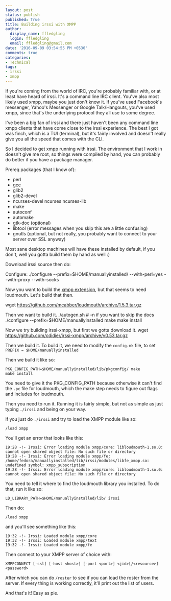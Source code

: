 ```yaml
---
layout: post
status: publish
published: True
title: Building irssi with XMPP
author:
  display_name: ffledgling
  login: ffledgling
  email: ffledgling@gmail.com
date: '2016-09-09 03:54:55 PM +0530'
comments: true
categories:
- Technical
tags:
- irssi
- xmpp
---
```


If you're coming from the world of IRC, you're probably familiar with, or at least have heard of
irssi. It's a command line IRC client. You've also most likely used xmpp, maybe you just don't know
it. If you've used Facebook's messenger, Yahoo's Messenger or Google Talk/Hangouts, you've used
xmpp, since that's the underlying protocol they all use to some degree.

I've been a big fan of irssi and there just haven't been any command line xmpp clients that have
come close to the irssi experience. The best I got was finch, which is a TUI (terminal), but it's
fairly involved and doesn't really give you all the speed that comes with the CLI.

So I decided to get xmpp running with irssi. The environment that I work in doesn't give me root, so
things were compiled by hand, you can probably do better if you have a package manager.

Prereq packages (that I know of):
- perl
- gcc
- glib2
- glib2-devel
- ncurses-devel ncurses ncurses-lib
- make
- autoconf
- automake
- gtk-doc (optional)
- libtool (error messages when you skip this are a little confusing)
- gnutls (optional, but not really, you probably want to connect to your server over SSL anyway)


Most sane desktop machines will have these installed by default, if you don't, well you gotta build
them by hand as well :)

Download irssi source then do:

Configure:
./configure --prefix=$HOME/manuallyinstalled/ --with-perl=yes --with-proxy --with-socks

Now you want to build the [xmpp extension](https://github.com/cdidier/irssi-xmpp), but that seems to
need loudmouth. Let's build that then.

wget https://github.com/mcabber/loudmouth/archive/1.5.3.tar.gz

Then we want to build it.
./autogen.sh # -n if you want to skip the docs
./configure --prefix=$HOME/manuallyinstalled
make
make install

Now we try building irssi-xmpp, but first we gotta download it.
wget https://github.com/cdidier/irssi-xmpp/archive/v0.53.tar.gz

Then we build it.
To build it, we need to modify the `config.mk` file, to set `PREFIX = $HOME/manuallyinstalled`

Then we build it like so:
```
PKG_CONFIG_PATH=$HOME/manuallyinstalled/lib/pkgconfig/ make
make install
```

You need to give it the PKG_CONFIG_PATH because otherwise it can't find the `.pc` file for
loudmouth, which the make step needs to figure out flags and includes for loudmouth.

Then you need to run it.
Running it is fairly simple, but not as simple as just typing `./irssi` and being on your way.

If you just do `./irssi` and try to load the XMPP module like so:
```
/load xmpp
```

You'll get an error that looks like this:

```
19:28 -!- Irssi: Error loading module xmpp/core: libloudmouth-1.so.0: cannot open shared object file: No such file or directory
19:28 -!- Irssi: Error loading module xmpp/fe: /home/fedora/manuallyinstalled/lib/irssi/modules/libfe_xmpp.so: undefined symbol: xmpp_subscription
19:28 -!- Irssi: Error loading module xmpp/core: libloudmouth-1.so.0: cannot open shared object file: No such file or directory
```

You need to tell it where to find the loudmouth library you installed. To do that, run it like so:
```
LD_LIBRARY_PATH=$HOME/manuallyinstalled/lib/ irssi
```

Then do:
```
/load xmpp
```

and you'll see something like this:
```
19:32 -!- Irssi: Loaded module xmpp/core
19:32 -!- Irssi: Loaded module xmpp/text
19:32 -!- Irssi: Loaded module xmpp/fe
```

Then connect to your XMPP server of choice with:
```
XMPPCONNECT [-ssl] [-host <host>] [-port <port>] <jid>[/<resource>] <password>
```

After which you can do `/roster` to see if you can load the roster from the server. If every thing
is working correctly, it'll print out the list of users.

And that's it! Easy as pie.
